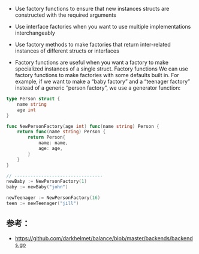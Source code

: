 -  Use factory functions to ensure that new instances structs are constructed with the required arguments

-  Use interface factories when you want to use multiple implementations interchangeably

-  Use factory methods to make factories that return inter-related instances of different structs or interfaces

-  Factory functions are useful when you want a factory to make specialized instances of a single struct.
Factory functions
We can use factory functions to make factories with some defaults built in. For example, if we want to make a 
“baby factory” and a “teenager factory” instead of a generic “person factory”, we use a generator function:
~~~go
type Person struct {
	name string
	age int
}

func NewPersonFactory(age int) func(name string) Person {
	return func(name string) Person {
		return Person{
			name: name,
			age: age,
		}
	}
}

// ---------------------------------
newBaby := NewPersonFactory(1)
baby := newBaby("john")

newTeenager := NewPersonFactory(16)
teen := newTeenager("jill")
~~~


## 参考：
- https://github.com/darkhelmet/balance/blob/master/backends/backends.go

